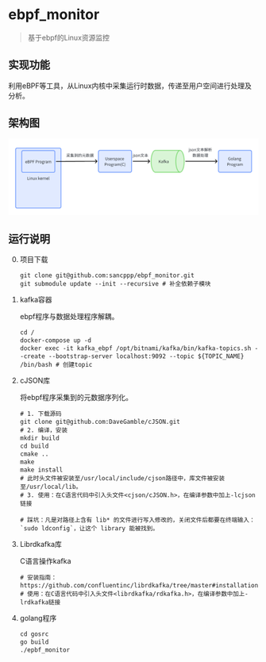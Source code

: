 # ebpf_monitor
> 基于ebpf的Linux资源监控

## 实现功能
   利用eBPF等工具，从Linux内核中采集运行时数据，传递至用户空间进行处理及分析。
## 架构图
   ![架构图](./img/whiteboard_exported_image.png)


## 运行说明
0. 项目下载
    ```shell
    git clone git@github.com:sancppp/ebpf_monitor.git
    git submodule update --init --recursive # 补全依赖子模块
    ```

1. kafka容器

   ebpf程序与数据处理程序解耦。

   ```shell
   cd /
   docker-compose up -d
   docker exec -it kafka_ebpf /opt/bitnami/kafka/bin/kafka-topics.sh --create --bootstrap-server localhost:9092 --topic ${TOPIC_NAME} /bin/bash # 创建topic
   ```

2. cJSON库

   将ebpf程序采集到的元数据序列化。

   ```shell
   # 1. 下载源码
   git clone git@github.com:DaveGamble/cJSON.git
   # 2. 编译，安装
   mkdir build
   cd build
   cmake ..
   make
   make install
   # 此时头文件被安装至/usr/local/include/cjson路径中，库文件被安装至/usr/local/lib。
   # 3. 使用：在C语言代码中引入头文件<cjson/cJSON.h>，在编译参数中加上-lcjson链接
   
   # 踩坑：凡是对路径上含有 lib* 的文件进行写入修改的，关闭文件后都要在终端输入：`sudo ldconfig`，让这个 library 能被找到。
   ```

3. Librdkafka库

   C语言操作kafka

   ```shell
   # 安装指南：https://github.com/confluentinc/librdkafka/tree/master#installation
   # 使用：在C语言代码中引入头文件<librdkafka/rdkafka.h>，在编译参数中加上-lrdkafka链接
   ```

4. golang程序

   ```shell
   cd gosrc
   go build
   ./epbf_monitor
   ```

   